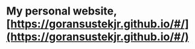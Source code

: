 # **My personal website, [https://goransustekjr.github.io/#/](https://goransustekjr.github.io/#/)**

